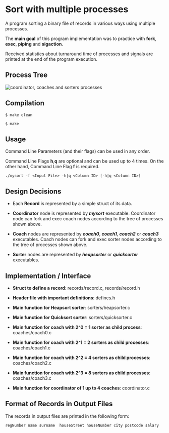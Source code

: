 # Sort with multiple processes
A program sorting a binary file of records in various ways using multiple processes.

The **main goal** of this program implementation was to practice with **fork**, **exec**, **piping** and **sigaction**.

Received statistics about turnaround time of processes and signals are printed at the end of the program execution.

## Process Tree
![coordinator, coaches and sorters processes](https://siatras.dev/img/process-tree-sort.jpg)

## Compilation
`$ make clean`

`$ make`

## Usage
Command Line Parameters (and their flags) can be used in any order.

Command Line Flags **h**,**q** are optional and can be used up to 4 times.
On the other hand, Command Line Flag **f** is required.

`./mysort -f <Input File> -h|q <Column ID> [-h|q <Column ID>]`

## Design Decisions
- Each **Record** is represented by a simple struct of its data.

- **Coordinator** node is represented by ***mysort*** executable. Coordinator node can fork and exec coach nodes according to the tree of processes shown above.

- **Coach** nodes are represented by ***coach0***, ***coach1***, ***coach2***  or ***coach3*** executables. Coach nodes can fork and exec sorter nodes according to the tree of processes shown above.

- **Sorter** nodes are represented by ***heapsorter*** or ***quicksorter*** executables.

## Implementation / Interface
- **Struct to define a record**: records/record.c, records/record.h

- **Header file with important definitions**: defines.h

- **Main function for Heapsort sorter**: sorters/heapsorter.c

- **Main function for Quicksort sorter**: sorters/quicksorter.c

- **Main function for coach with 2^0 = 1 sorter as child process**: coaches/coach0.c

- **Main function for coach with 2^1 = 2 sorters as child processes**: coaches/coach1.c

- **Main function for coach with 2^2 = 4 sorters as child processes**: coaches/coach2.c

- **Main function for coach with 2^3 = 8 sorters as child processes**: coaches/coach3.c

- **Main function for coordinator of 1 up to 4 coaches**: coordinator.c

## Format of Records in Output Files
The records in output files are printed in the following form:

`regNumber name surname  houseStreet houseNumber city postcode salary`
